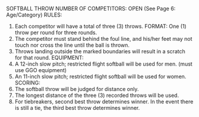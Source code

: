 SOFTBALL THROW
NUMBER OF COMPETITORS: OPEN
(See Page 6: Age/Category)
RULES:
1. Each competitor will have a total of three (3) throws. FORMAT: One (1) throw per round for three rounds.
2. The competitor must stand behind the foul line, and his/her feet may not touch nor cross the line until the ball is
thrown.
3. Throws landing outside the marked boundaries will result in a scratch for that round.
EQUIPMENT:
1. A 12-inch slow pitch; restricted flight softball will be used for men. (must use GGO equipment)
2. An 11-inch slow pitch; restricted flight softball will be used for women.
SCORING:
1. The softball throw will be judged for distance only.
2. The longest distance of the three (3) recorded throws will be used.
3. For tiebreakers, second best throw determines winner. In the event there is still a tie, the third best throw determines
winner.
